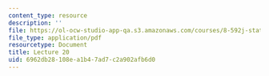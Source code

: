```yaml
---
content_type: resource
description: ''
file: https://ol-ocw-studio-app-qa.s3.amazonaws.com/courses/8-592j-statistical-physics-in-biology-spring-2011/6962db28108ea1b47ad7c2a902afb6d0_MIT8_592JS11_lec20.pdf
file_type: application/pdf
resourcetype: Document
title: Lecture 20
uid: 6962db28-108e-a1b4-7ad7-c2a902afb6d0
---
```

